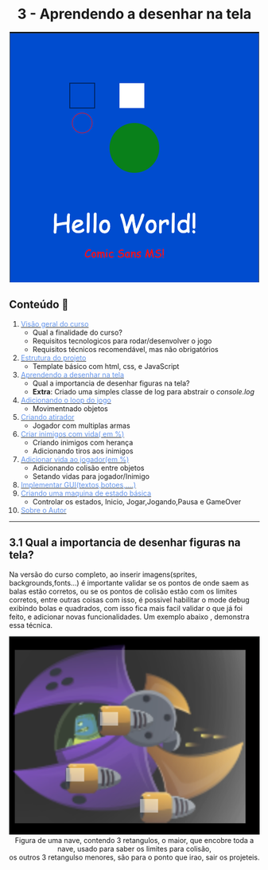 
<h1 align="center">
  <br>3 - Aprendendo a desenhar na tela
</h1>
 
 
<p align="center"  > 
  <img src="images/screen.png" alt="animated" />
</p>
   
 
##  Conteúdo 📄
 
1.  [<span style="color:CornflowerBlue;">Visão geral do curso</span> ](../part1)
    * Qual a finalidade do curso?
    * Requisitos tecnologicos para rodar/desenvolver o jogo
    * Requisitos técnicos recomendável, mas não obrigatórios
2.  [<span style="color:CornflowerBlue;">Estrutura do projeto</span>](../part2)
    *   Template básico com html, css, e JavaScript 
3.  [<span style="color:CornflowerBlue;   ">Aprendendo a desenhar na tela</span>  ](../part3)
    *  Qual a importancia de desenhar figuras na tela?
    *  <b>Extra</b>: Criado uma simples classe de log para abstrair o <i>console.log</i>
4.  [<span style="color:CornflowerBlue "> Adicionando o loop do jogo</span>](../part4)
    *  Movimentnado objetos 
5.  [<span style="color:CornflowerBlue "> Criando atirador</span>](../part5)
    * Jogador com multiplas armas
6.  [<span style="color:CornflowerBlue "> Criar inimigos com vida( em %)</span>](../part6)
    * Criando inimigos com herança
    * Adicionando tiros aos inimigos
7.  [<span style="color:CornflowerBlue "> Adicionar vida ao jogador(em %)</span>](../part7)
    * Adicionando colisão entre objetos
    * Setando vidas para jogador/Inimigo
8.  [<span style="color:CornflowerBlue "> Implementar GUI(textos,botoes,....)</span>](../part8)
9.  [<span style="color:CornflowerBlue "> Criando uma maquina de estado básica</span>](../part9)
    * Controlar os estados, Inicio, Jogar,Jogando,Pausa e GameOver 
10.  [<span style="color:CornflowerBlue;font-weight: ">Sobre o Autor</span> ](../ABOUT.md)
---

## 3.1 Qual a importancia de desenhar figuras na tela?
Na versão do curso completo, ao inserir imagens(sprites, backgrounds,fonts...) é importante validar se os pontos de onde saem as balas estão corretos, ou se  os pontos de colisão estão com os limites corretos, entre outras coisas com isso, é possivel habilitar o mode debug exibindo bolas e quadrados, com isso fica mais facil validar o que já foi feito, e adicionar novas funcionalidades.
Um exemplo abaixo , demonstra essa técnica.


<p align="center"  > 
  <img src="images/square_debug.png" alt="animated" />
  </br>Figura de uma nave, contendo 3 retangulos, o maior, que encobre toda a nave, usado para saber os limites para colisão,
   </br>os outros 3 retangulso menores, são para o ponto que irao, sair os projeteis.
</p>







